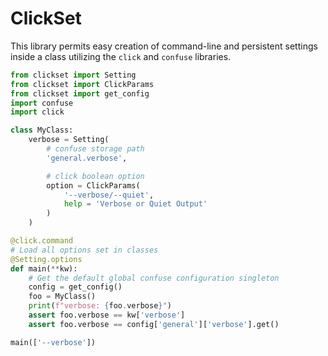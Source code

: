 # ClickSet

This library permits easy creation of command-line and persistent settings
inside a class utilizing the `click` and `confuse` libraries.

```python
from clickset import Setting
from clickset import ClickParams
from clickset import get_config
import confuse
import click

class MyClass:
    verbose = Setting(
        # confuse storage path
        'general.verbose',

        # click boolean option
        option = ClickParams(
            '--verbose/--quiet',
            help = 'Verbose or Quiet Output'
        )
    )

@click.command
# Load all options set in classes
@Setting.options
def main(**kw):
    # Get the default global confuse configuration singleton
    config = get_config()
    foo = MyClass()
    print(f"verbose: {foo.verbose}")
    assert foo.verbose == kw['verbose']
    assert foo.verbose == config['general']['verbose'].get()

main(['--verbose'])
```
